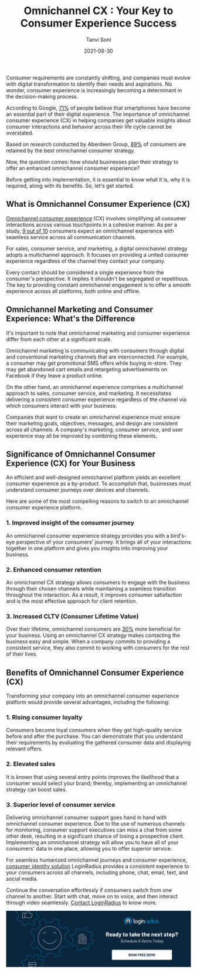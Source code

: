 ﻿---
title: "Omnichannel CX : Your Key to Consumer Experience Success"
date: "2021-06-30"
coverImage: "Omnichannel-CX.jpg"
category: ["loginradius"]
featured: false 
author: "Tanvi Soni"
description: "Companies that want to create an omnichannel experience must ensure their marketing goals, objectives, messages, and design are consistent across all channels. A company's marketing, consumer service, and user experience may all be improved by combining these elements."
metadescription: "With an omnichannel consumer experience solution, you can transform your consumers' experience into an effortless journey! Read on to get a deep insight into it."
metatitle: "What Is Omnichannel CX And How Does It Benefit Your Business"
---
Consumer requirements are constantly shifting, and companies must evolve with digital transformation to identify their needs and aspirations. No wonder, consumer experience is increasingly becoming a determinant in the decision-making process.

  

According to Google, [71%](https://www.google.com/amp/s/www.thinkwithgoogle.com/consumer-insights/consumer-trends/how-digital-connects-shoppers-to-local-stores/amp/) of people believe that smartphones have become an essential part of their digital experience. The importance of omnichannel consumer experience  (CX) in helping companies get valuable insights about consumer interactions and behavior across their life cycle cannot be overstated.

  

Based on research conducted by Aberdeen Group, [89%](https://www.aberdeen.com/cmo-essentials/omni-channel-and-the-future-of-customer-experience/) of consumers are retained by the best omnichannel consumer strategy.

  

Now, the question comes: how should businesses plan their strategy to offer an enhanced omnichannel consumer experience?

  

Before getting into implementation, it is essential to know what it is, why it is required, along with its benefits. So, let's get started.

  

## What is Omnichannel Consumer Experience (CX)

  

[Omnichannel consumer experience](https://www.loginradius.com/resource/making-customers-feel-seen-in-an-omnichannel-world/) (CX) involves simplifying all consumer interactions across various touchpoints in a cohesive manner. As per a study,  [9 out of 10](https://www.cxtoday.com/contact-centre/delivering-an-excellent-omni-channel-experience/) consumers expect an omnichannel experience with seamless service across all communication channels.

  

For sales, consumer service, and marketing, a digital omnichannel strategy adopts a multichannel approach. It focuses on providing a united consumer experience regardless of the channel they contact your company.

  

Every contact should be considered a single experience from the consumer's perspective. It implies it shouldn't be segregated or repetitious. The key to providing constant omnichannel engagement is to offer a smooth experience across all platforms, both online and offline.

  

## Omnichannel Marketing and Consumer Experience: What's the Difference

  

It's important to note that omnichannel marketing and consumer experience  differ from each other at a significant scale.

  

Omnichannel marketing is communicating with consumers through digital and conventional marketing channels that are interconnected. For example, a consumer may get promotional SMS offers while buying in-store. They may get abandoned cart emails and retargeting advertisements on Facebook if they leave a product online.

  

On the other hand, an omnichannel experience comprises a multichannel approach to sales, consumer service, and marketing. It necessitates delivering a consistent consumer experience regardless of the channel via which consumers interact with your business.

  

Companies that want to create an omnichannel experience must ensure their marketing goals, objectives, messages, and design are consistent across all channels. A company's marketing, consumer service, and user experience may all be improved by combining these elements.

## Significance of Omnichannel Consumer Experience (CX) for Your Business

An efficient and well-designed omnichannel platform yields an excellent consumer experience as a by-product. To accomplish that, businesses must understand consumer journeys over devices and channels.

  

Here are some of the most compelling reasons to switch to an omnichannel consumer experience platform.

### 1. Improved insight of the consumer journey

An omnichannel consumer experience strategy provides you with a bird's-eye perspective of your consumers' journey. It brings all of your interactions together in one platform and gives you insights into improving your business.

  

### 2. Enhanced consumer retention

An omnichannel CX strategy allows consumers to engage with the business through their chosen channels while maintaining a seamless transition throughout the interaction. As a result, it improves consumer satisfaction and is the most effective approach for client retention.

### 3. Increased CLTV (Consumer Lifetime Value)

Over their lifetime, omnichannel consumers are [30%](https://www.idc.com/getdoc.jsp?containerId=IDC_P16276) more beneficial for your business. Using an omnichannel CX strategy makes contacting the business easy and simple. When a company commits to providing a consistent service, they also commit to working with consumers for the rest of their lives.

## Benefits of Omnichannel Consumer Experience (CX)

Transforming your company into an omnichannel consumer experience platform would provide several advantages, including the following:

### 1. Rising consumer loyalty

Consumers become loyal consumers when they get high-quality service before and after the purchase. You can demonstrate that you understand their requirements by evaluating the gathered consumer data and displaying relevant offers.

### 2. Elevated sales

It is known that using several entry points improves the likelihood that a consumer would select your brand; thereby, implementing an omnichannel strategy can boost sales.

### 3. Superior level of consumer service

Delivering omnichannel consumer support goes hand in hand with omnichannel consumer experience. Due to the use of numerous channels for monitoring, consumer support executives can miss a chat from some other desk, resulting in a significant chance of losing a prospective client. Implementing an omnichannel strategy will allow you to have all of your consumers' data in one place, allowing you to offer superior service.

  

For seamless humanized omnichannel journeys and consumer experience,  [consumer identity solution](https://www.loginradius.com/) LoginRadius provides a consistent experience to your consumers across all channels, including phone, chat, email, text, and social media.

  

Continue the conversation effortlessly if consumers switch from one channel to another. Start with chat, move on to voice, and then interact through video seamlessly. [Contact LoginRadius](https://www.loginradius.com/contact-us/) to know more.

[![book-a-demo-Consultation](../../assets/book-a-demo-loginradius.png)](https://www.loginradius.com/book-a-demo/)